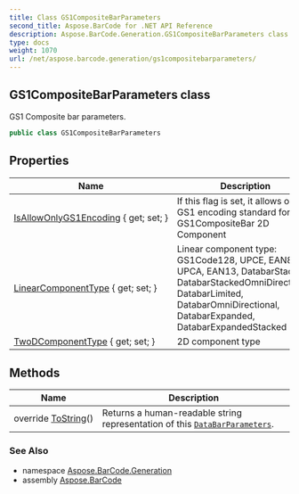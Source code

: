 ```yaml
---
title: Class GS1CompositeBarParameters
second_title: Aspose.BarCode for .NET API Reference
description: Aspose.BarCode.Generation.GS1CompositeBarParameters class. GS1 Composite bar parameters
type: docs
weight: 1070
url: /net/aspose.barcode.generation/gs1compositebarparameters/
---
```

## GS1CompositeBarParameters class

GS1 Composite bar parameters.

```csharp
public class GS1CompositeBarParameters
```

## Properties

| Name | Description |
| --- | --- |
| [IsAllowOnlyGS1Encoding](../../aspose.barcode.generation/gs1compositebarparameters/isallowonlygs1encoding/) { get; set; } | If this flag is set, it allows only GS1 encoding standard for GS1CompositeBar 2D Component |
| [LinearComponentType](../../aspose.barcode.generation/gs1compositebarparameters/linearcomponenttype/) { get; set; } | Linear component type: GS1Code128, UPCE, EAN8, UPCA, EAN13, DatabarStacked, DatabarStackedOmniDirectional, DatabarLimited, DatabarOmniDirectional, DatabarExpanded, DatabarExpandedStacked |
| [TwoDComponentType](../../aspose.barcode.generation/gs1compositebarparameters/twodcomponenttype/) { get; set; } | 2D component type |

## Methods

| Name | Description |
| --- | --- |
| override [ToString](../../aspose.barcode.generation/gs1compositebarparameters/tostring/)() | Returns a human-readable string representation of this [`DataBarParameters`](../databarparameters/). |

### See Also

* namespace [Aspose.BarCode.Generation](../../aspose.barcode.generation/)
* assembly [Aspose.BarCode](../../)


